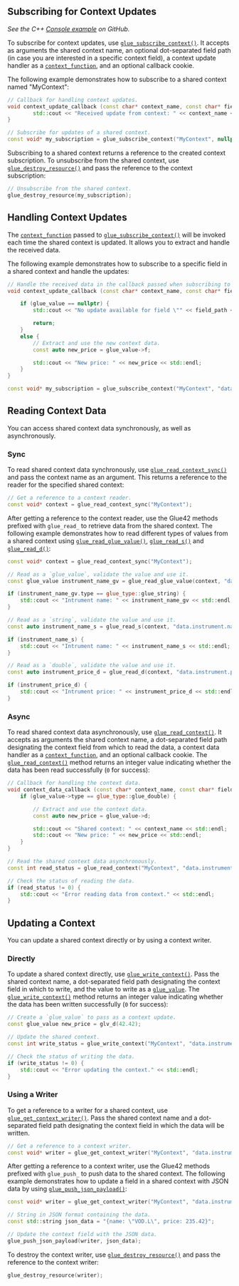 ## Subscribing for Context Updates

*See the C++ [Console example](https://github.com/Glue42/native-examples/tree/main/glue-c-exports/cpp-console-example) on GitHub.*

To subscribe for context updates, use [`glue_subscribe_context()`](../../../../getting-started/how-to/glue42-enable-your-app/c-exports/index.html#functions-gluesubscribecontext). It accepts as arguments the shared context name, an optional dot-separated field path (in case you are interested in a specific context field), a context update handler as a [`context_function`](../../../../getting-started/how-to/glue42-enable-your-app/c-exports/index.html#types-contextfunction), and an optional callback cookie.

The following example demonstrates how to subscribe to a shared context named "MyContext":

```cpp
// Callback for handling context updates.
void context_update_callback (const char* context_name, const char* field_path, const glue_value* glue_value, COOKIE cookie) {
        std::cout << "Received update from context: " << context_name << std::endl;
}

// Subscribe for updates of a shared context.
const void* my_subscription = glue_subscribe_context("MyContext", nullptr, &context_update_callback);
```

Subscribing to a shared context returns a reference to the created context subscription. To unsubscribe from the shared context, use [`glue_destroy_resource()`](../../../../getting-started/how-to/glue42-enable-your-app/c-exports/index.html#functions-gluedestroyresource) and pass the reference to the context subscription:

```cpp
// Unsubscribe from the shared context.
glue_destroy_resource(my_subscription);
```

## Handling Context Updates

The [`context_function`](../../../../getting-started/how-to/glue42-enable-your-app/c-exports/index.html#types-contextfunction) passed to [`glue_subscribe_context()`](../../../../getting-started/how-to/glue42-enable-your-app/c-exports/index.html#functions-gluesubscribecontext) will be invoked each time the shared context is updated. It allows you to extract and handle the received data.

The following example demonstrates how to subscribe to a specific field in a shared context and handle the updates:

```cpp
// Handle the received data in the callback passed when subscribing to the context.
void context_update_callback (const char* context_name, const char* field_path, const glue_value* glue_value, COOKIE cookie) {

    if (glue_value == nullptr) {
        std::cout << "No update available for field \"" << field_path << "\" of context \"" << context_name << "\"." std::endl;

        return;
    }
    else {
        // Extract and use the new context data.
        const auto new_price = glue_value->f;

        std::cout << "New price: " << new_price << std::endl;
    }
}

const void* my_subscription = glue_subscribe_context("MyContext", "data.instrument.price", &context_update_callback);
```

## Reading Context Data

You can access shared context data synchronously, as well as asynchronously.

### Sync

To read shared context data synchronously, use [`glue_read_context_sync()`](../../../../getting-started/how-to/glue42-enable-your-app/c-exports/index.html#functions-gluereadcontextsync) and pass the context name as an argument. This returns a reference to the reader for the specified shared context:

```cpp
// Get a reference to a context reader.
const void* context = glue_read_context_sync("MyContext");
```

After getting a reference to the context reader, use the Glue42 methods prefixed with `glue_read_` to retrieve data from the shared context. The following example demonstrates how to read different types of values from a shared context using [`glue_read_glue_value()`](../../../../getting-started/how-to/glue42-enable-your-app/c-exports/index.html#functions-gluereadgluevalue), [`glue_read_s()`](../../../../getting-started/how-to/glue42-enable-your-app/c-exports/index.html#functions-gluereads) and [`glue_read_d()`](../../../../getting-started/how-to/glue42-enable-your-app/c-exports/index.html#functions-gluereadd):

```cpp
const void* context = glue_read_context_sync("MyContext");

// Read as a `glue_value`, validate the value and use it.
const glue_value instrument_name_gv = glue_read_glue_value(context, "data.instrument.name");

if (instrument_name_gv.type == glue_type::glue_string) {
    std::cout << "Intrument name: " << instrument_name_gv << std::endl;
}

// Read as a `string`, validate the value and use it.
const auto instrument_name_s = glue_read_s(context, "data.instrument.name");

if (instrument_name_s) {
    std::cout << "Intrument name: " << instrument_name_s << std::endl;
}

// Read as a `double`, validate the value and use it.
const auto instrument_price_d = glue_read_d(context, "data.instrument.price");

if (instrument_price_d) {
    std::cout << "Intrument price: " << instrument_price_d << std::endl;
}
```

### Async

To read shared context data asynchronously, use [`glue_read_context()`](../../../../getting-started/how-to/glue42-enable-your-app/c-exports/index.html#functions-gluereadcontext). It accepts as arguments the shared context name, a dot-separated field path designating the context field from which to read the data, a context data handler as a [`context_function`](../../../../getting-started/how-to/glue42-enable-your-app/c-exports/index.html#types-contextfunction), and an optional callback cookie. The [`glue_read_context()`](../../../../getting-started/how-to/glue42-enable-your-app/c-exports/index.html#functions-gluereadcontext) method returns an integer value indicating whether the data has been read successfully (`0` for success):

```cpp
// Callback for handling the context data.
void context_data_callback (const char* context_name, const char* field_path, const glue_value* glue_value, COOKIE cookie) {
    if (glue_value->type == glue_type::glue_double) {

        // Extract and use the context data.
        const auto new_price = glue_value->d;

        std::cout << "Shared context: " << context_name << std::endl;
        std::cout << "New price: " << new_price << std::endl;
    }
}

// Read the shared context data asynchronously.
const int read_status = glue_read_context("MyContext", "data.instrument.price", &context_data_callback);

// Check the status of reading the data.
if (read_status != 0) {
    std::cout << "Error reading data from context." << std::endl;
}
```

## Updating a Context

You can update a shared context directly or by using a context writer.

### Directly

To update a shared context directly, use [`glue_write_context()`](../../../../getting-started/how-to/glue42-enable-your-app/c-exports/index.html#functions-gluewritecontext). Pass the shared context name, a dot-separated field path designating the context field in which to write, and the value to write as a [`glue_value`](../../../../getting-started/how-to/glue42-enable-your-app/c-exports/index.html#structs-gluevalue). The [`glue_write_context()`](../../../../getting-started/how-to/glue42-enable-your-app/c-exports/index.html#functions-gluewritecontext) method returns an integer value indicating whether the data has been written successfully (`0` for success):

```cpp
// Create a `glue_value` to pass as a context update.
const glue_value new_price = glv_d(42.42);

// Update the shared context.
const int write_status = glue_write_context("MyContext", "data.instrument.price", new_price);

// Check the status of writing the data.
if (write_status != 0) {
    std::cout << "Error updating the context." << std::endl;
}
```

### Using a Writer

To get a reference to a writer for a shared context, use [`glue_get_context_writer()`](../../../../getting-started/how-to/glue42-enable-your-app/c-exports/index.html#functions-gluegetcontextwriter). Pass the shared context name and a dot-separated field path designating the context field in which the data will be written.

```cpp
// Get a reference to a context writer.
const void* writer = glue_get_context_writer("MyContext", "data.instrument.price");
```

After getting a reference to a context writer, use the Glue42 methods prefixed with `glue_push_` to push data to the shared context. The following example demonstrates how to update a field in a shared context with JSON data by using [`glue_push_json_payload()`](../../../../getting-started/how-to/glue42-enable-your-app/c-exports/index.html#functions-gluepushjsonpayload):

```cpp
const void* writer = glue_get_context_writer("MyContext", "data.instrument");

// String in JSON format containing the data.
const std::string json_data = "{name: \"VOD.L\", price: 235.42}";

// Update the context field with the JSON data.
glue_push_json_payload(writer, json_data);
```

To destroy the context writer, use [`glue_destroy_resource()`](../../../../getting-started/how-to/glue42-enable-your-app/c-exports/index.html#functions-gluedestroyresource) and pass the reference to the context writer:

```cpp
glue_destroy_resource(writer);
```